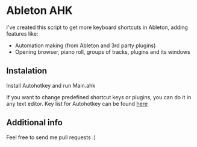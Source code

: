 # Ableton AHK

I've created this script to get more keyboard shortcuts in Ableton, adding features like:
- Automation making (from Ableton and 3rd party plugins)
- Opening browser, piano roll, groups of tracks, plugins and its windows

## Instalation

Install Autohotkey and run Main.ahk

If you want to change predefined shortcut keys or plugins, you can do it in any text editor. Key list for Autohotkey can be found [here](https://www.autohotkey.com/docs/KeyList.htm/)

## Additional info

Feel free to send me pull requests :)
